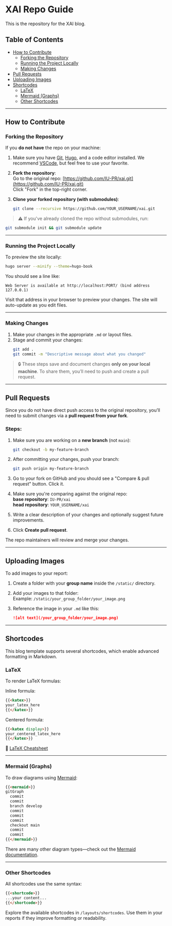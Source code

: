 # XAI Repo Guide

This is the repository for the XAI blog.

## Table of Contents

- [How to Contribute](#how-to-contribute)  
  - [Forking the Repository](#forking-the-repository)  
  - [Running the Project Locally](#running-the-project-locally)  
  - [Making Changes](#making-changes)  
- [Pull Requests](#pull-requests)  
- [Uploading Images](#uploading-images)  
- [Shortcodes](#shortcodes)  
  - [LaTeX](#latex)  
  - [Mermaid (Graphs)](#mermaid-graphs)  
  - [Other Shortcodes](#other-shortcodes)  

---

## How to Contribute

### Forking the Repository

If you **do not have** the repo on your machine:

1. Make sure you have [Git](https://git-scm.com/downloads), [Hugo](https://gohugo.io/installation/), and a code editor installed. We recommend [VSCode](https://code.visualstudio.com/), but feel free to use your favorite.

2. **Fork the repository**:  
   Go to the original repo: [https://github.com/IU-PR/xai.git](https://github.com/IU-PR/xai.git)  
   Click "Fork" in the top-right corner.

3. **Clone your forked repository (with submodules)**:
   ```bash
   git clone --recursive https://github.com/YOUR_USERNAME/xai.git
   ```

> ⚠️ If you've already cloned the repo without submodules, run:
```bash
git submodule init && git submodule update
```

---

### Running the Project Locally

To preview the site locally:

```bash
hugo server --minify --theme=hugo-book
```

You should see a line like:

```
Web Server is available at http://localhost:PORT/ (bind address 127.0.0.1)
```

Visit that address in your browser to preview your changes. The site will auto-update as you edit files.

---

### Making Changes

1. Make your changes in the appropriate `.md` or layout files.
2. Stage and commit your changes:
   ```bash
   git add .
   git commit -m "Descriptive message about what you changed"
   ```

> 🔒 These steps save and document changes **only on your local machine**. To share them, you’ll need to push and create a pull request.

---

## Pull Requests

Since you do not have direct push access to the original repository, you’ll need to submit changes via a **pull request from your fork**.

### Steps:

1. Make sure you are working on a **new branch** (not `main`):
   ```bash
   git checkout -b my-feature-branch
   ```

2. After committing your changes, push your branch:
   ```bash
   git push origin my-feature-branch
   ```

3. Go to your fork on GitHub and you should see a "Compare & pull request" button. Click it.

4. Make sure you're comparing against the original repo:  
   **base repository**: `IU-PR/xai`  
   **head repository**: `YOUR_USERNAME/xai`

5. Write a clear description of your changes and optionally suggest future improvements.

6. Click **Create pull request**.

The repo maintainers will review and merge your changes.

---

## Uploading Images

To add images to your report:

1. Create a folder with your **group name** inside the `/static/` directory.
2. Add your images to that folder:  
   Example: `/static/your_group_folder/your_image.png`

3. Reference the image in your `.md` like this:
   ```markdown
   ![alt text](/your_group_folder/your_image.png)
   ```

---

## Shortcodes

This blog template supports several shortcodes, which enable advanced formatting in Markdown.

### LaTeX

To render LaTeX formulas:

Inline formula:
```markdown
{{<katex>}}
your_latex_here
{{</katex>}}
```

Centered formula:
```markdown
{{<katex display>}}
your_centered_latex_here
{{</katex>}}
```

📘 [LaTeX Cheatsheet](https://wch.github.io/latexsheet/latexsheet.pdf)

---

### Mermaid (Graphs)

To draw diagrams using [Mermaid](https://mermaid.js.org/):

```markdown
{{<mermaid>}}
gitGraph
  commit
  commit
  branch develop
  commit
  commit
  commit
  checkout main
  commit
  commit
{{</mermaid>}}
```

There are many other diagram types—check out the [Mermaid documentation](https://mermaid.js.org/intro/).

---

### Other Shortcodes

All shortcodes use the same syntax:

```markdown
{{<shortcode>}}
...your content...
{{</shortcode>}}
```

Explore the available shortcodes in `/layouts/shortcodes`. Use them in your reports if they improve formatting or readability.
